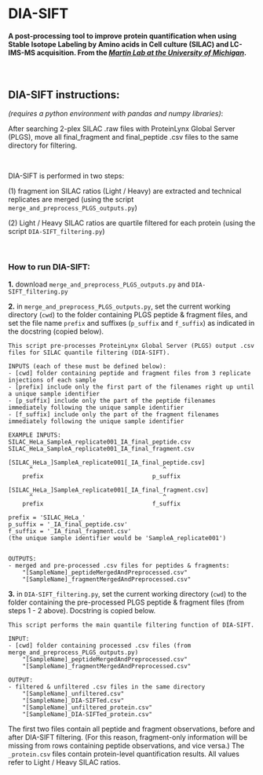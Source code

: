 # DIA-SIFT
#### A post-processing tool to improve protein quantification when using Stable Isotope Labeling by Amino acids in Cell culture (SILAC) and LC-IMS-MS acquisition. From the [*Martin Lab at the University of Michigan*](https://sites.google.com/umich.edu/brentmartinlab/home).


<br />  

## DIA-SIFT instructions:
*(requires a python environment with pandas and numpy libraries)*:

After searching 2-plex SILAC .raw files with ProteinLynx Global Server (PLGS), move all final_fragment and final_peptide .csv files to the same directory for filtering.

<br />

DIA-SIFT is performed in two steps:  

(1) fragment ion SILAC ratios (Light / Heavy) are extracted and technical replicates are merged (using the script `merge_and_preprocess_PLGS_outputs.py`)

(2) Light / Heavy SILAC ratios are quartile filtered for each protein (using the script `DIA-SIFT_filtering.py`)

<br /> 

### How to run DIA-SIFT:

**1.** download `merge_and_preprocess_PLGS_outputs.py` and `DIA-SIFT_filtering.py`

**2.** in `merge_and_preprocess_PLGS_outputs.py`, set the current working directory (`cwd`) to the folder containing PLGS peptide & fragment files, and set the file name `prefix` and suffixes (`p_suffix` and `f_suffix`) as indicated in the docstring (copied below).

```
This script pre-processes ProteinLynx Global Server (PLGS) output .csv files for SILAC quantile filtering (DIA-SIFT).

INPUTS (each of these must be defined below):
- [cwd] folder containing peptide and fragment files from 3 replicate injections of each sample
- [prefix] include only the first part of the filenames right up until a unique sample identifier
- [p_suffix] include only the part of the peptide filenames immediately following the unique sample identifier
- [f_suffix] include only the part of the fragment filenames immediately following the unique sample identifier

EXAMPLE INPUTS:
SILAC_HeLa_SampleA_replicate001_IA_final_peptide.csv
SILAC_HeLa_SampleA_replicate001_IA_final_fragment.csv

[SILAC_HeLa_]SampleA_replicate001[_IA_final_peptide.csv]
      ^                                     ^
    prefix                               p_suffix
    
[SILAC_HeLa_]SampleA_replicate001[_IA_final_fragment.csv]
      ^                                     ^
    prefix                               f_suffix
    
prefix = 'SILAC_HeLa_'
p_suffix = '_IA_final_peptide.csv'
f_suffix = '_IA_final_fragment.csv'
(the unique sample identifier would be 'SampleA_replicate001')


OUTPUTS:
- merged and pre-processed .csv files for peptides & fragments:
    "[SampleName]_peptideMergedAndPreprocessed.csv"
    "[SampleName]_fragmentMergedAndPreprocessed.csv"
```

**3.** in `DIA-SIFT_filtering.py`, set the current working directory (`cwd`) to the folder containing the pre-processed PLGS peptide & fragment files (from steps 1 - 2 above). Docstring is copied below.

```
This script performs the main quantile filtering function of DIA-SIFT. 

INPUT:
- [cwd] folder containing processed .csv files (from merge_and_preprocess_PLGS_outputs.py)
    "[SampleName]_peptideMergedAndPreprocessed.csv"
    "[SampleName]_fragmentMergedAndPreprocessed.csv"
    
OUTPUT:
- filtered & unfiltered .csv files in the same directory
    "[SampleName]_unfiltered.csv"
    "[SampleName]_DIA-SIFTed.csv"
    "[SampleName]_unfiltered_protein.csv"
    "[SampleName]_DIA-SIFTed_protein.csv"
```

The first two files contain all peptide and fragment observations, before and after DIA-SIFT filtering. (For this reason, fragment-only information will be missing from rows containing peptide observations, and vice versa.) The `_protein.csv` files contain protein-level quantification results. All values refer to Light / Heavy SILAC ratios.
